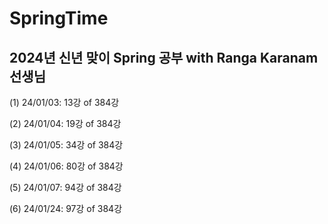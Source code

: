 # SpringTime

## 2024년 신년 맞이 Spring 공부 with Ranga Karanam 선생님
(1) 24/01/03: 13강 of 384강

(2) 24/01/04: 19강 of 384강

(3) 24/01/05: 34강 of 384강 

(4) 24/01/06: 80강 of 384강

(5) 24/01/07: 94강 of 384강

(6) 24/01/24: 97강 of 384강
